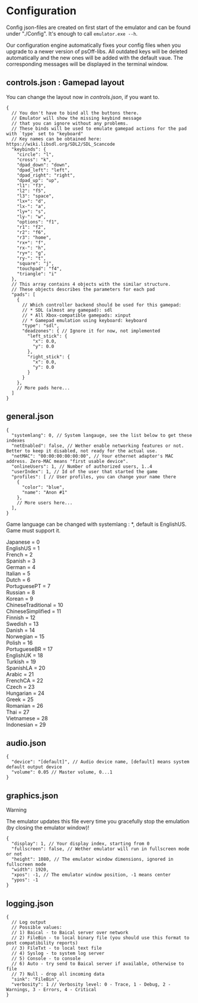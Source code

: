 # Configuration

Config json-files are created on first start of the emulator and can be found under "./Config". It's enough to call `emulator.exe --h`.

Our configuration engine automatically fixes your config files when you upgrade to a newer version of psOff-libs. All outdated keys will be deleted automatically and the new ones will be added with the default vaue. The corresponding messages will be displayed in the terminal window.

## controls.json : Gamepad layout

You can change the layout now in _controls.json_, if you want to.

```jsonc
{
  // You don't have to bind all the buttons there.
  // Emulator will show the missing keybind message
  // that you can ignore without any problems.
  // These binds will be used to emulate gamepad actions for the pad with `type` set to "keyboard"
  // Key names can be obtained here: https://wiki.libsdl.org/SDL2/SDL_Scancode
  "keybinds": {
    "circle": "l",
    "cross": "k",
    "dpad_down": "down",
    "dpad_left": "left",
    "dpad_right": "right",
    "dpad_up": "up",
    "l1": "f3",
    "l2": "f5",
    "l3": "space",
    "lx+": "d",
    "lx-": "a",
    "ly+": "s",
    "ly-": "w",
    "options": "f1",
    "r1": "f2",
    "r2": "f6",
    "r3": "home",
    "rx+": "f",
    "rx-": "h",
    "ry+": "g",
    "ry-": "t",
    "square": "j",
    "touchpad": "f4",
    "triangle": "i"
  },
  // This array contains 4 objects with the similar structure.
  // These objects describes the parameters for each pad
  "pads": [
    {
      // Which controller backend should be used for this gamepad:
      // * SDL (almost any gamepad): sdl
      // * All Xbox-compatible gamepads: xinput
      // * Gamepad emulation using keyboard: keyboard
      "type": "sdl",
      "deadzones": { // Ignore it for now, not implemented
        "left_stick": {
          "x": 0.0,
          "y": 0.0
        },
        "right_stick": {
          "x": 0.0,
          "y": 0.0
        }
      }
    },
    // More pads here...
  ]
}
```

## general.json

```jsonc
{
  "systemlang": 0, // System langauge, see the list below to get these indexes
  "netEnabled": false, // Wether enable networking features or not. Better to keep it disabled, not ready for the actual use.
  "netMAC": "00:00:00:00:00:00", // Your ethernet adapter's MAC address. Zero-MAC means "first usable device".
  "onlineUsers": 1, // Number of authorized users, 1..4
  "userIndex": 1, // Id of the user that started the game
  "profiles": [ // User profiles, you can change your name there
    {
      "color": "blue",
      "name": "Anon #1"
    },
    // More users here...
  ],
}

```

Game language can be changed with systemlang : *, default is EnglishUS. Game must support it.

  Japanese           = 0 \
  EnglishUS          = 1 \
  French             = 2 \
  Spanish            = 3 \
  German             = 4 \
  Italian            = 5 \
  Dutch              = 6 \
  PortuguesePT       = 7 \
  Russian            = 8 \
  Korean             = 9 \
  ChineseTraditional = 10 \
  ChineseSimplified  = 11 \
  Finnish            = 12 \
  Swedish            = 13 \
  Danish             = 14 \
  Norwegian          = 15 \
  Polish             = 16 \
  PortugueseBR       = 17 \
  EnglishUK          = 18 \
  Turkish            = 19 \
  SpanishLA          = 20 \
  Arabic             = 21 \
  FrenchCA           = 22 \
  Czech              = 23 \
  Hungarian          = 24 \
  Greek              = 25 \
  Romanian           = 26 \
  Thai               = 27 \
  Vietnamese         = 28 \
  Indonesian         = 29

## audio.json

```jsonc
{
  "device": "[default]", // Audio device name, [default] means system default output device
  "volume": 0.05 // Master volume, 0...1
}
```

## graphics.json

> [!WARNING]
> The emulator updates this file every time you gracefully stop the emulation \(by closing the emulator window\)!

```jsonc
{
  "display": 1, // Your display index, starting from 0
  "fullscreen": false, // Wether emulator will run in fullscreen mode or not
  "height": 1080, // The emulator window dimensions, ignored in fullscreen mode
  "width": 1920,
  "xpos": -1, // The emulator window position, -1 means center
  "ypos": -1
}
```

## logging.json

```jsonc
{
  // Log output
  // Possible values:
  // 1) Baical - to Baical server over network
  // 2) FileBin - to local binary file (you should use this format to post compatibility reports)
  // 3) FileTxt - to local text file
  // 4) Syslog - to system log server
  // 5) Console - to console
  // 6) Auto - try send to Baical server if available, otherwise to file
  // 7) Null - drop all incoming data
  "sink": "FileBin",
  "verbosity": 1 // Verbosity level: 0 - Trace, 1 - Debug, 2 - Warnings, 3 - Errors, 4 - Critical
}
```
